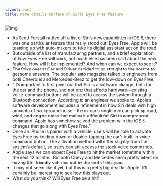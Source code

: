 ```yaml
---
layout: post
title: More details surface on Siris Eyes Free feature
---
```

![img](http://media.idownloadblog.com/wp-content/uploads/2012/06/eyes-free-siri.jpg)
* As Scott Forstall rattled off a list of Siri’s new capabilities in iOS 6, there was one particular feature that really stood out: Eyes Free. Apple will be teaming up with auto-makers to take its digital assistant act on the road.
* But outside of a list of manufacturing partners, and a brief explanation of how Eyes Free will work, not much else has been said about the new feature. How will it be implemented? And when can we expect to see it?
* The folks over at Car and Driver decided to go straight to the source to get some answers. The popular auto magazine talked to engineers from both Chevrolet and Mercedes-Benz to get the low-down on Eyes Free.
* “It’s important to first point out that Siri is a software change, both for the car and the phone, and not one that affects hardware—existing voice-command buttons will be used to access the system through a Bluetooth connection. According to an engineer we spoke to, Apple’s software development includes a refinement in how Siri deals with high amounts of background noise—the in-car’s single mic can pick up road, wind, and engine noise that makes it difficult for Siri to comprehend command. Apple has somehow solved the problem with the iOS 6 changes that go along with Eyes Free.”
* Once an iPhone is paired with a vehicle, users will be able to activate Eyes Free by holding down or double-tapping the car’s built-in voice command button. The activation method will differ slightly from the system’s default, so users can still access the stock voice commands.
* Apple says we can expect Eyes Free to hit the market sometime within the next 12 months. But both Chevy and Mercedes seem pretty intent on having Siri-friendly vehicles out by the end of this year.
* It may not seem like it yet, but this is a pretty big deal for Apple. It’ll certainly be interesting to see how this plays out.
* What do you think? Will Eyes Free be a hit?

